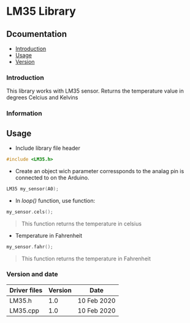 # LM35 Library

## Dcoumentation

- [Introduction](#Introd)
- [Usage](#usage)
- [Version](#Version)
 
### Introduction<a name = Introd></a>

This library works with LM35 sensor. 
Returns the temperature value in degrees Celcius and Kelvins

### Information<a name = usage></a>

## Usage
+ Include library file header
```cpp
#include <LM35.h>
```
+ Create an object wich parameter corressponds to the analag pin is connected to on the Arduino.
```cpp
LM35 my_sensor(A0);
```

+ In *loop()* function, use function:
```cpp
my_sensor.cels();
```
> This function returns the temperature in celsius

+ Temperature in Fahrenheit
```cpp
my_sensor.fahr();
```

> This function returns the temperature in Fahrenheit

### Version and date<a name = Version></a>

Driver files      | Version | Date
------------------|---------|------------
LM35.h            |  1.0    | 10 Feb 2020
LM35.cpp	  |  1.0    | 10 Feb 2020





